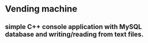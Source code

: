 # Vending machine
## simple C++ console application with MySQL database and writing/reading from text files.


